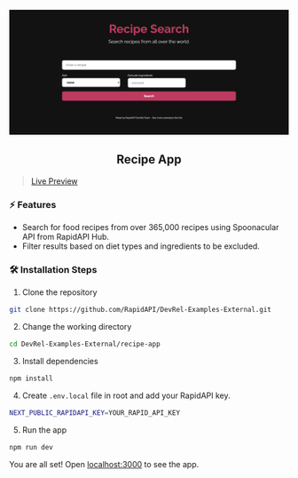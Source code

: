 ![cover](assets/cover.png)

<div align="center">
	<h2>Recipe App</h2>
</div>

> [Live Preview](https://rapidapi-example-recipe-app.vercel.app/)

### ⚡️ Features

- Search for food recipes from over 365,000 recipes using Spoonacular API from RapidAPI Hub.
- Filter results based on diet types and ingredients to be excluded.

### 🛠️ Installation Steps

1. Clone the repository

```bash
git clone https://github.com/RapidAPI/DevRel-Examples-External.git
```

2. Change the working directory

```bash
cd DevRel-Examples-External/recipe-app
```

3. Install dependencies

```bash
npm install
```

4. Create `.env.local` file in root and add your RapidAPI key.

```bash
NEXT_PUBLIC_RAPIDAPI_KEY=YOUR_RAPID_API_KEY
```

5. Run the app

```bash
npm run dev
```

You are all set! Open [localhost:3000](http://localhost:3000/) to see the app.
